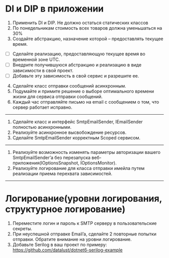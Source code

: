 # DI и DIP в приложении

1. Применить DI и DIP. Не должно остаться статических классов
2. По понедельникам стоимость всех товаров должна уменьшаться на 30%
3. Создайте абстракцию, назначение которой – предоставлять текущее время.
- [ ] Сделайте реализацию, предоставляющую текущее время во временной зоне UTC.
- [ ] Внедрите получившуюся абстракцию и реализацию в виде зависимости в свой проект.
- [ ] Добавьте эту зависимость в свой сервис и разрешите ее.
4. Сделайте класс отправки сообщений асинхронным.
5. Подумайте и примите решение о выборе оптимального времени жизни для сервиса отправки сообщений.
6. Каждый час отправляйте письмо на email с сообщением о том, что сервер работает исправно.
---

1. Сделайте класс и интерфейс SmtpEmailSender, IEmailSender полностью асинхронными.
2. Реализуйте асинхронное высвобождение ресурсов.
3. Сделайте SmtpEmailSender корректным Scoped сервисом.
---

1. Реализуйте возможность изменять параметры авторизации вашего SmtpEmailSender’а без перезапуска веб-приложения(IOptionsSnapshot, IOptionsMonitor).
2. Реализуйте логирование для класса отправки имейла путем реализации приема перехвата зависимостей.
---
# Логирование(уровни логирования, структурное логирование)

1. Переместите логин и пароль к SMTP серверу в пользовательские секреты.
2. При неуспешной отправке Email’a, сделайте 2 повторные попытки отправки. Обратите внимание на уровни логирование.
3. Добавьте Serilog в ваш проект по примеру: https://github.com/datalust/dotnet6-serilog-example


